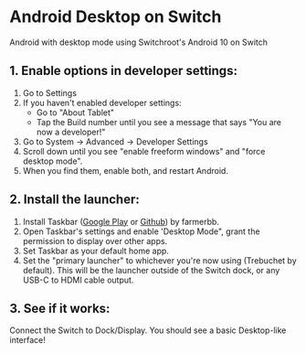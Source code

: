# Android Desktop on Switch
Android with desktop mode using Switchroot's Android 10 on Switch

## 1. Enable options in developer settings:
 1. Go to Settings
 2. If you haven't enabled developer settings:
      - Go to "About Tablet"
      - Tap the Build number until you see a message that says "You are now a developer!"
 3. Go to System -> Advanced -> Developer Settings
 4. Scroll down until you see "enable freeform windows" and "force desktop mode".
 5. When you find them, enable both, and restart Android.
## 2. Install the launcher:
 1. Install Taskbar ([Google Play](https://play.google.com/store/apps/details?id=com.farmerbb.taskbar) or [Github](https://github.com/farmerbb/Taskbar/releases)) by farmerbb.
 2. Open Taskbar's settings and enable 'Desktop Mode", grant the permission to display over other apps.
 3. Set Taskbar as your default home app.
 4. Set the "primary launcher" to whichever you're now using (Trebuchet by default). This will be the launcher outside of the Switch dock, or any USB-C to HDMI cable output.
## 3. See if it works:
Connect the Switch to Dock/Display. You should see a basic Desktop-like interface!
